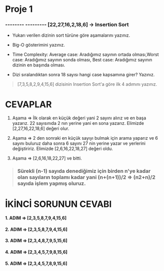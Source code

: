 # Proje 1
###   -------- ---------   [22,27,16,2,18,6] -> Insertion Sort

* Yukarı verilen dizinin sort türüne göre aşamalarını yazınız.

* Big-O gösterimini yazınız.

* Time Complexity: Average case: Aradığımız sayının ortada olması,Worst case: Aradığımız sayının sonda olması,
     Best case: Aradığımız sayının dizinin en başında olması.

* Dizi sıralandıktan sonra 18 sayısı hangi case kapsamına girer? Yazınız.


> [7,3,5,8,2,9,4,15,6] dizisinin Insertion Sort'a göre ilk 4 adımını yazınız.

#  CEVAPLAR 

1. Aşama => İlk olarak en küçük değeri yani 2 sayını alırız ve en başa yazarız. 22 sayısınıda 2 nın yerine yani en sona yazarız.
Elimizde [2,27,16,22,18,6] değeri olur.

2. Aşama => 2 den sonraki en küçük sayıyı bulmak için arama yaparız ve 6 sayını buluruz daha sonra 6 sayını 27 nin yerine yazar ve yerlerini değiştiririz. Elimizde [2,6,16,22,18,27] değeri oldu.

3. Aşama => [2,6,16,18,22,27] ve bitti. 


> ### Sürekli (n-1) sayıda denediğimiz için birden n'ye kadar olan sayıların toplamı kadar yani (n+(n+1))/2 => (n2+n)/2 sayıda işlem yapmış oluruz. 

# İKİNCİ SORUNUN CEVABI 

#### 1. ADIM => [2,3,5,8,7,9,4,15,6]
#### 2. ADIM => [2,3,5,8,7,9,4,15,6]
#### 3. ADIM => [2,3,4,8,7,9,5,15,6]
#### 4. ADIM => [2,3,4,5,7,9,8,15,6]
#### 5. ADIM => [2,3,4,5,7,8,9,15,6]
